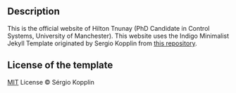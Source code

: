 ## Description

This is the official website of Hilton Tnunay (PhD Candidate in Control Systems, University of Manchester).
This website uses the Indigo Minimalist Jekyll Template originated by Sergio Kopplin from <a href="https://github.com/sergiokopplin/indigo">this repository</a>.

## License of the template

[MIT](http://kopplin.mit-license.org/) License © Sérgio Kopplin

